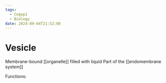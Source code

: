 ```yaml
---
tags:
  - Cegep1
  - Biology
date: 2024-09-04T21:52:08
---
```


# Vesicle

Membrane-bound [[organelle]] filled with liquid
Part of the [[endomembrane system]]

Functions:
